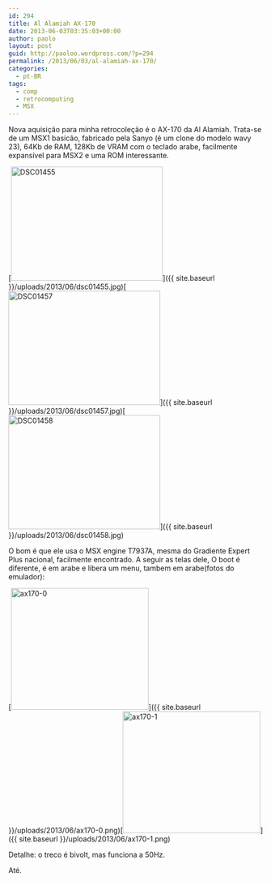 ```yaml
---
id: 294
title: Al Alamiah AX-170
date: 2013-06-03T03:35:03+00:00
author: paolo
layout: post
guid: http://paoloo.wordpress.com/?p=294
permalink: /2013/06/03/al-alamiah-ax-170/
categories:
  - pt-BR
tags:
  - comp
  - retrocomputing
  - MSX
---
```

Nova aquisição para minha retrocoleção é o AX-170 da Al Alamiah. Trata-se de um MSX1 basicão, fabricado pela Sanyo (é um clone do modelo wavy 23), 64Kb de RAM, 128Kb de VRAM com o teclado arabe, facilmente expansível para MSX2 e uma ROM interessante.

[<img class="alignnone size-medium wp-image-295" alt="DSC01455" src="{{ site.baseurl }}/uploads/2013/06/dsc01455.jpg?w=300" width="300" height="225" srcset="{{ site.baseurl }}/uploads/2013/06/dsc01455.jpg 2048w, {{ site.baseurl }}/uploads/2013/06/dsc01455-300x225.jpg 300w, {{ site.baseurl }}/uploads/2013/06/dsc01455-768x576.jpg 768w, {{ site.baseurl }}/uploads/2013/06/dsc01455-1024x768.jpg 1024w" sizes="(max-width: 300px) 100vw, 300px" />]({{ site.baseurl }}/uploads/2013/06/dsc01455.jpg)[<img class="alignnone size-medium wp-image-296" alt="DSC01457" src="{{ site.baseurl }}/uploads/2013/06/dsc01457.jpg?w=300" width="300" height="225" srcset="{{ site.baseurl }}/uploads/2013/06/dsc01457.jpg 2048w, {{ site.baseurl }}/uploads/2013/06/dsc01457-300x225.jpg 300w, {{ site.baseurl }}/uploads/2013/06/dsc01457-768x576.jpg 768w, {{ site.baseurl }}/uploads/2013/06/dsc01457-1024x768.jpg 1024w" sizes="(max-width: 300px) 100vw, 300px" />]({{ site.baseurl }}/uploads/2013/06/dsc01457.jpg)[<img class="alignnone size-medium wp-image-297" alt="DSC01458" src="{{ site.baseurl }}/uploads/2013/06/dsc01458.jpg?w=300" width="300" height="225" srcset="{{ site.baseurl }}/uploads/2013/06/dsc01458.jpg 2048w, {{ site.baseurl }}/uploads/2013/06/dsc01458-300x225.jpg 300w, {{ site.baseurl }}/uploads/2013/06/dsc01458-768x576.jpg 768w, {{ site.baseurl }}/uploads/2013/06/dsc01458-1024x768.jpg 1024w" sizes="(max-width: 300px) 100vw, 300px" />]({{ site.baseurl }}/uploads/2013/06/dsc01458.jpg)

O bom é que ele usa o MSX engine T7937A, mesma do Gradiente Expert Plus nacional, facilmente encontrado. A seguir as telas dele, O boot é diferente, é em arabe e libera um menu, tambem em arabe(fotos do emulador):

[<img class="alignnone size-full wp-image-298" alt="ax170-0" src="{{ site.baseurl }}/uploads/2013/06/ax170-0.png" width="272" height="240" />]({{ site.baseurl }}/uploads/2013/06/ax170-0.png)[<img class="alignnone size-full wp-image-299" alt="ax170-1" src="{{ site.baseurl }}/uploads/2013/06/ax170-1.png" width="272" height="240" />]({{ site.baseurl }}/uploads/2013/06/ax170-1.png)

Detalhe: o treco é bivolt, mas funciona a 50Hz.

Até.
